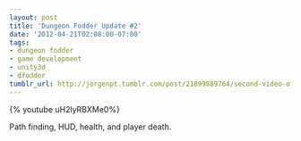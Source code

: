 ```yaml
---
layout: post
title: 'Dungeon Fodder Update #2'
date: '2012-04-21T02:08:00-07:00'
tags:
- dungeon fodder
- game development
- unity3d
- dfodder
tumblr_url: http://jorgenpt.tumblr.com/post/21899889764/second-video-of-dungeon-fodder-path-finding-hud
---
```


{% youtube uH2lyRBXMe0%}

Path finding, HUD, health, and player death.